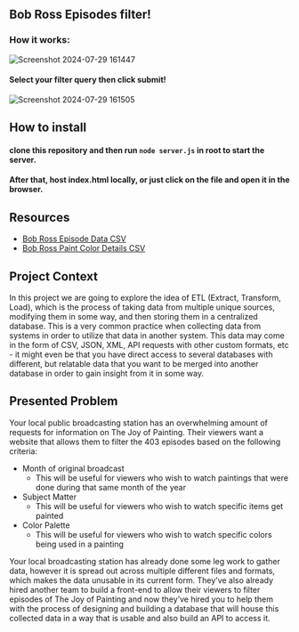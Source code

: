 ## Bob Ross Episodes filter!

### How it works:
![Screenshot 2024-07-29 161447](https://github.com/user-attachments/assets/e0c1796c-b345-445b-8b11-4c0a6348cf1a)
#### Select your filter query then click submit!
![Screenshot 2024-07-29 161505](https://github.com/user-attachments/assets/b303b64b-252f-4bd1-a90c-4df9c0a32e3c)

## How to install
#### clone this repository and then run `node server.js` in root to start the server.
#### After that, host index.html locally, or just click on the file and open it in the browser.

## Resources

- [Bob Ross Episode Data CSV](https://intranet.atlasschool.com/rltoken/PAGbinXyYEO-rCGA_UNk8w)
- [Bob Ross Paint Color Details CSV](https://intranet.atlasschool.com/rltoken/ku_GZYlCfgW1b35EL_LpfQ)

## Project Context

In this project we are going to explore the idea of ETL (Extract, Transform, Load), which is the process of taking data from multiple unique sources, modifying them in some way, and then storing them in a centralized database. This is a very common practice when collecting data from systems in order to utilize that data in another system. This data may come in the form of CSV, JSON, XML, API requests with other 
custom formats, etc - it might even be that you have direct access to several databases with different, but relatable data that you want to be merged into another database in order to gain insight from it in some way.

## Presented Problem

Your local public broadcasting station has an overwhelming amount of requests for information on The Joy of Painting. Their viewers want a website that allows them to filter the 403 episodes based on the following criteria:

- Month of original broadcast
    - This will be useful for viewers who wish to watch paintings that were done during that same month of the year
- Subject Matter
    - This will be useful for viewers who wish to watch specific items get painted
- Color Palette
    - This will be useful for viewers who wish to watch specific colors being used in a painting

Your local broadcasting station has already done some leg work to gather data, however it is spread out across multiple different files and formats, which makes the data unusable in its current form. They’ve 
also already hired another team to build a front-end to allow their viewers to filter episodes of The Joy of Painting and now they’ve hired you to help them with the process of designing and building a database that will house this collected data in a way that is usable and also build an API to access it.
